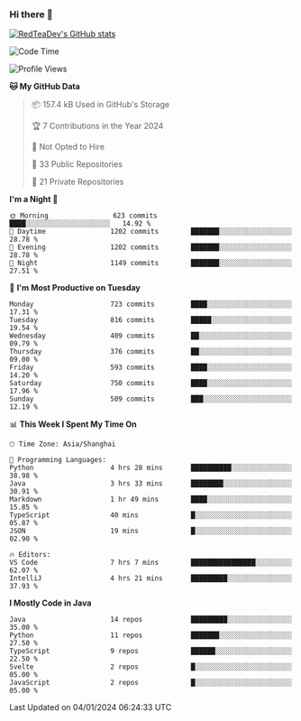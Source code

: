 ### Hi there 👋

<!--
**RedTeaDev/RedTeaDev** is a ✨ _special_ ✨ repository because its `README.md` (this file) appears on your GitHub profile.

Here are some ideas to get you started:

- 🔭 I’m currently working on ...
- 🌱 I’m currently learning ...
- 👯 I’m looking to collaborate on ...
- 🤔 I’m looking for help with ...
- 💬 Ask me about ...
- 📫 How to reach me: ...
- 😄 Pronouns: ...
- ⚡ Fun fact: ...
-->

<!--
[![wakatime](https://wakatime.com/badge/user/6b101ed0-04c0-4490-9283-eb61f2efff96.svg)](https://wakatime.com/@6b101ed0-04c0-4490-9283-eb61f2efff96)
!-->

[![RedTeaDev's GitHub stats](https://github-readme-stats.vercel.app/api?username=RedTeaDev)](https://github.com/anuraghazra/github-readme-stats)
<!--
[![willianrod's wakatime stats](https://github-readme-stats.vercel.app/api/wakatime?username=RedTeaDev)](https://github.com/anuraghazra/github-readme-stats)
!-->
<!--START_SECTION:waka-->
![Code Time](http://img.shields.io/badge/Code%20Time-1%2C974%20hrs%2031%20mins-blue)

![Profile Views](http://img.shields.io/badge/Profile%20Views-2-blue)

**🐱 My GitHub Data** 

> 📦 157.4 kB Used in GitHub's Storage 
 > 
> 🏆 7 Contributions in the Year 2024
 > 
> 🚫 Not Opted to Hire
 > 
> 📜 33 Public Repositories 
 > 
> 🔑 21 Private Repositories 
 > 
**I'm a Night 🦉** 

```text
🌞 Morning                623 commits         ████░░░░░░░░░░░░░░░░░░░░░   14.92 % 
🌆 Daytime                1202 commits        ███████░░░░░░░░░░░░░░░░░░   28.78 % 
🌃 Evening                1202 commits        ███████░░░░░░░░░░░░░░░░░░   28.78 % 
🌙 Night                  1149 commits        ███████░░░░░░░░░░░░░░░░░░   27.51 % 
```
📅 **I'm Most Productive on Tuesday** 

```text
Monday                   723 commits         ████░░░░░░░░░░░░░░░░░░░░░   17.31 % 
Tuesday                  816 commits         █████░░░░░░░░░░░░░░░░░░░░   19.54 % 
Wednesday                409 commits         ██░░░░░░░░░░░░░░░░░░░░░░░   09.79 % 
Thursday                 376 commits         ██░░░░░░░░░░░░░░░░░░░░░░░   09.00 % 
Friday                   593 commits         ████░░░░░░░░░░░░░░░░░░░░░   14.20 % 
Saturday                 750 commits         ████░░░░░░░░░░░░░░░░░░░░░   17.96 % 
Sunday                   509 commits         ███░░░░░░░░░░░░░░░░░░░░░░   12.19 % 
```


📊 **This Week I Spent My Time On** 

```text
🕑︎ Time Zone: Asia/Shanghai

💬 Programming Languages: 
Python                   4 hrs 28 mins       ██████████░░░░░░░░░░░░░░░   38.98 % 
Java                     3 hrs 33 mins       ████████░░░░░░░░░░░░░░░░░   30.91 % 
Markdown                 1 hr 49 mins        ████░░░░░░░░░░░░░░░░░░░░░   15.85 % 
TypeScript               40 mins             █░░░░░░░░░░░░░░░░░░░░░░░░   05.87 % 
JSON                     19 mins             █░░░░░░░░░░░░░░░░░░░░░░░░   02.90 % 

🔥 Editors: 
VS Code                  7 hrs 7 mins        ████████████████░░░░░░░░░   62.07 % 
IntelliJ                 4 hrs 21 mins       █████████░░░░░░░░░░░░░░░░   37.93 % 
```

**I Mostly Code in Java** 

```text
Java                     14 repos            █████████░░░░░░░░░░░░░░░░   35.00 % 
Python                   11 repos            ███████░░░░░░░░░░░░░░░░░░   27.50 % 
TypeScript               9 repos             ██████░░░░░░░░░░░░░░░░░░░   22.50 % 
Svelte                   2 repos             █░░░░░░░░░░░░░░░░░░░░░░░░   05.00 % 
JavaScript               2 repos             █░░░░░░░░░░░░░░░░░░░░░░░░   05.00 % 
```




 Last Updated on 04/01/2024 06:24:33 UTC
<!--END_SECTION:waka-->


